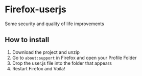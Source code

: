 # Firefox-userjs
Some security and quality of life improvements

## How to install
1. Download the project and unzip
2. Go to `about:support` in Firefox and open your Profile Folder
3. Drop the user.js file into the folder that appears
6. Restart Firefox and Voila!
